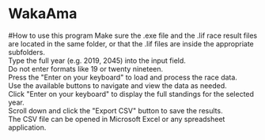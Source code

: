 # WakaAma
#How to use this program
Make sure the .exe file and the .lif race result files are located in the same folder, or that the .lif files are inside the appropriate subfolders.  
Type the full year (e.g. 2019, 2045) into the input field.  
Do not enter formats like 19 or twenty nineteen.  
Press the "Enter on your keyboard" to load and process the race data.  
Use the available buttons to navigate and view the data as needed.  
Click "Enter on your keyboard" to display the full standings for the selected year.  
Scroll down and click the "Export CSV" button to save the results.  
The CSV file can be opened in Microsoft Excel or any spreadsheet application.  
